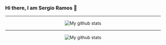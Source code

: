 
### Hi there, I am Sergio Ramos 👋
---
<p align="center">

  <img align="center" src="https://github-readme-stats.vercel.app/api?username=Sergioarg&theme=vue&show_icons=true" alt="My github stats" />
</p>

---
<p align="center">
  <img align="center" src="https://github-readme-stats.vercel.app/api/top-langs/?username=Sergioarg&layout=compact&theme=vue&langs_count=6" alt="My github stats"/>
</p>
